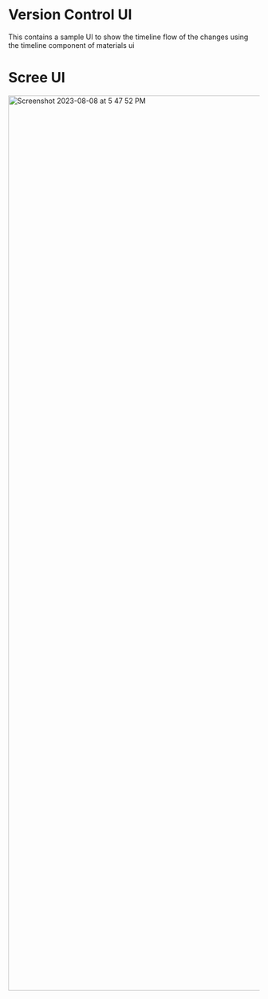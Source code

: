 # Version Control UI
This contains a sample UI to show the timeline flow of the changes using the timeline component of materials ui

# Scree UI
<img width="1792" alt="Screenshot 2023-08-08 at 5 47 52 PM" src="https://github.com/jpteam/cdmp-api/assets/43731599/f1d19a1e-1b05-483a-9fde-4e54e37f41c9">